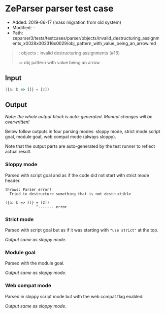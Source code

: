 # ZeParser parser test case

- Added: 2019-06-17 (mass migration from old system)
- Modified: -
- Path: zeparser3/tests/testcases/parser/objects/invalid_destructuring_assignments_x0028x002316x0029/obj_pattern_with_value_being_an_arrow.md

> :: objects : invalid destructuring assignments (#16)
>
> ::> obj pattern with value being an arrow


## Input


`````js
({a: b => []} = [2])
`````

## Output

_Note: the whole output block is auto-generated. Manual changes will be overwritten!_

Below follow outputs in four parsing modes: sloppy mode, strict mode script goal, module goal, web compat mode (always sloppy).

Note that the output parts are auto-generated by the test runner to reflect actual result.

### Sloppy mode

Parsed with script goal and as if the code did not start with strict mode header.

`````
throws: Parser error!
  Tried to destructure something that is not destructible

({a: b => []} = [2])
              ^------- error
`````

### Strict mode

Parsed with script goal but as if it was starting with `"use strict"` at the top.

_Output same as sloppy mode._

### Module goal

Parsed with the module goal.

_Output same as sloppy mode._

### Web compat mode

Parsed in sloppy script mode but with the web compat flag enabled.

_Output same as sloppy mode._
